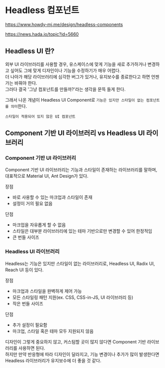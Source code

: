 # Headless 컴포넌트

https://www.howdy-mj.me/design/headless-components

https://news.hada.io/topic?id=5660

## Headless UI 란?

외부 UI 라이브러리를 사용할 경우, 유스케이스에 맞게 기능을 새로 추가하거나 변경하고 싶어도 그에 맞게 디자인이나 기능을 수정하기가 매우 어렵다.  
더 나아가 해당 라이브러리에 심각한 버그가 있거나, 유지보수를 종료한다고 하면 언젠가는 바꿔야 한다.  
그러다 결국 '그냥 컴포넌트를 만들까?'라는 생각을 문뜩 들게 한다.

그래서 나온 개념이 Headless UI Component로 `기능은 있지만 스타일이 없는 컴포넌트를 의미`한다.

`스타일이 적용되어 있지 않은 UI 컴포넌트`

## Component 기반 UI 라이브러리 vs Headless UI 라이브러리

### Component 기반 UI 라이브러리

Component 기반 UI 라이브러리는 기능과 스타일이 존재하는 라이브러리를 말하며, 대표적으로 Material UI, Ant Design가 있다.

장점

- 바로 사용할 수 있는 마크업과 스타일이 존재
- 설정이 거의 필요 없음

단점

- 마크업을 자유롭게 할 수 없음
- 스타일은 대부분 라이브러리에 있는 테마 기반으로만 변경할 수 있어 한정적임
- 큰 번들 사이즈

### Headless UI 라이브러리

Headless는 기능은 있지만 스타일이 없는 라이브러리로, Headless UI, Radix UI, Reach UI 등이 있다.

장점

- 마크업과 스타일을 완벽하게 제어 가능
- 모든 스타일링 패턴 지원(ex. CSS, CSS-in-JS, UI 라이브러리 등)
- 작은 번들 사이즈

단점

- 추가 설정이 필요함
- 마크업, 스타일 혹은 테마 모두 지원되지 않음

디자인이 그렇게 중요하지 않고, 커스텀할 곳이 많지 않다면 Component 기반 라이브러리를 사용하면 된다.  
하지만 만약 반응형에 따라 디자인이 달라지고, 기능 변경이나 추가가 많이 발생한다면 Headless 라이브러리가 유지보수에 더 좋을 것 같다.
